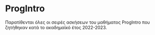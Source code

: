# ProgIntro

Παρατίθενται όλες οι σειρές ασκήσεων του μαθήματος ProgIntro που ζητήθηκαν κατά το ακαδημαϊκό έτος 2022-2023.
